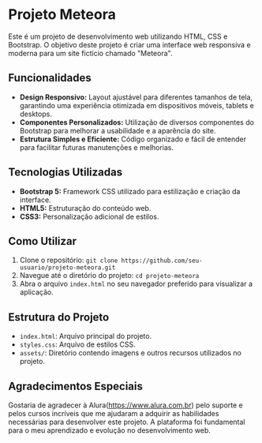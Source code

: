 # Projeto Meteora

Este é um projeto de desenvolvimento web utilizando HTML, CSS e Bootstrap. O objetivo deste projeto é criar uma interface web responsiva e moderna para um site fictício chamado "Meteora".

## Funcionalidades

- **Design Responsivo:** Layout ajustável para diferentes tamanhos de tela, garantindo uma experiência otimizada em dispositivos móveis, tablets e desktops.
- **Componentes Personalizados:** Utilização de diversos componentes do Bootstrap para melhorar a usabilidade e a aparência do site.
- **Estrutura Simples e Eficiente:** Código organizado e fácil de entender para facilitar futuras manutenções e melhorias.

## Tecnologias Utilizadas

- **Bootstrap 5:** Framework CSS utilizado para estilização e criação da interface.
- **HTML5:** Estruturação do conteúdo web.
- **CSS3:** Personalização adicional de estilos.

## Como Utilizar

1. Clone o repositório: `git clone https://github.com/seu-usuario/projeto-meteora.git`
2. Navegue até o diretório do projeto: `cd projeto-meteora`
3. Abra o arquivo `index.html` no seu navegador preferido para visualizar a aplicação.

## Estrutura do Projeto

- `index.html`: Arquivo principal do projeto.
- `styles.css`: Arquivo de estilos CSS.
- `assets/`: Diretório contendo imagens e outros recursos utilizados no projeto.

## Agradecimentos Especiais

Gostaria de agradecer à Alura(https://www.alura.com.br) pelo suporte e pelos cursos incríveis que me ajudaram a adquirir as habilidades necessárias para desenvolver este projeto. A plataforma foi fundamental para o meu aprendizado e evolução no desenvolvimento web.
